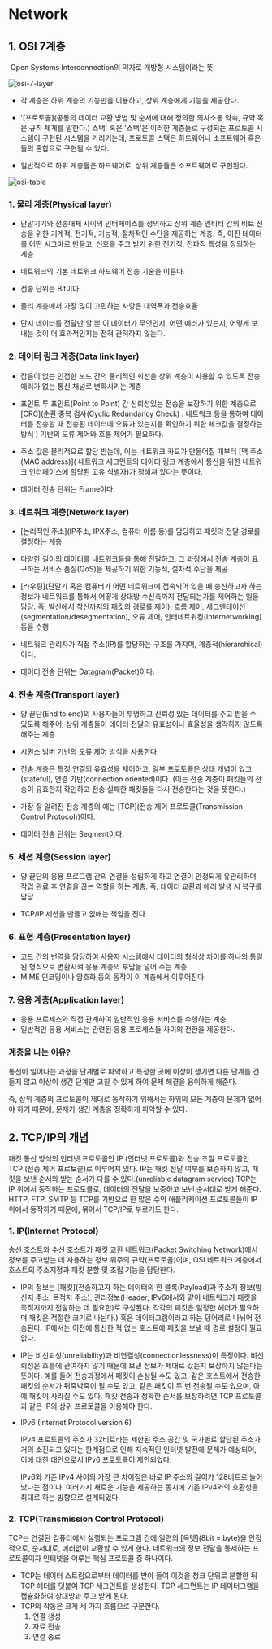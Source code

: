 # Network

## 1. OSI 7계층

​	Open Systems Interconnection의 약자로 개방형 시스템이라는 뜻

![osi-7-layer](md-images/osi-7-layer.png)

* 각 계층은 하위 계층의 기능만을 이용하고, 상위 계층에게 기능을 제공한다.

* '[프로토콜](공통의 데이터 교환 방법 및 순서에 대해 정의한 의사소통 약속, 규약 혹은 규칙 체계를 말한다.) 스택' 혹은 '스택'은 이러한 계층들로 구성되는 프로토콜 시스템이 구현된 시스템을 가리키는데, 프로토콜 스택은 하드웨어나 소프트웨어 혹은 둘의 혼합으로 구현될 수 있다.

* 일반적으로 하위 계층들은 하드웨어로, 상위 계층들은 소프트웨어로 구현된다.

  

![osi-table](md-images/osi-table.PNG)

### 1. 물리 계층(Physical layer)

* 단말기기와 전송매체 사이의 인터페이스를 정의하고 상위 계층 엔티티 간의 비트 전송을 위한 기계적, 전기적, 기능적, 절차적인 수단을 제공하는 계층. 즉, 이진 데이터를 어떤 시그마로 만들고, 신호를 주고 받기 위한 전기적, 전파적 특성을 정의하는 계층

* 네트워크의 기본 네트워크 하드웨어 전송 기술을 이룬다.

* 전송 단위는 Bit이다.

* 물리 계층에서 가장 많이 고민하는 사항은 대역폭과 전송효율

* 단지 데이터를 전달만 할 뿐 이 데이터가 무엇인지, 어떤 에러가 있는지, 어떻게 보내는 것이 더 효과적인지는 전혀 관혀하지 않는다.

  

### 2. 데이터 링크 계층(Data link layer)

* 잡음이 없는 인접한 노드 간의 물리적인 회선을 상위 계층이 사용할 수 있도록 전송에러가 없는 통신 채널로 변화시키는 계층

* 포인트 투 포인트(Point to Point) 간 신뢰성있는 전송을 보장하기 위한 계층으로 [CRC](순환 중복 검사(Cyclic Redundancy Check) : 네트워크 등을 통하여 데이터를 전송할 때 전송된 데이터에 오류가 있는지를 확인하기 위한 체크값을 결정하는 방식 ) 기반의 오류 제어와 흐름 제어가 필요하다.

* 주소 값은 물리적으로 할당 받는데, 이는 네트워크 카드가 만들어질 때부터 [맥 주소(MAC address)]( 네트워크 세그먼트의 데이터 링크 계층에서 통신을 위한 네트워크 인터페이스에 할당된 고유 식별자)가 정해져 있다는 뜻이다.

* 데이터 전송 단위는 Frame이다.

  

### 3. 네트워크 계층(Network layer)

* [논리적인 주소](IP주소, IPX주소, 컴퓨터 이름 등)를 담당하고 패킷의 전달 경로를 결정하는 계층

* 다양한 길이의 데이터를 네트워크들을 통해 전달하고, 그 과정에서 전송 계층이 요구하는 서비스 품질(QoS)을 제공하기 위한 기능적, 절차적 수단을 제공

* [라우팅](단말기 혹은 컴퓨터가 어떤 네트워크에 접속되어 있을 때 송신하고자 하는 정보가 네트워크를 통해서 어떻게 상대방 수신측까지 전달되는가를 제어하는 일을 담당. 즉, 발신에서 착신까지의 패킷의 경로를 제어), 흐름 제어, 세그멘테이션(segmentation/desegmentation), 오류 제어, 인터네트워킹(Internetworking) 등을 수행

* 네트워크 관리자가 직접 주소(IP)를 할당하는 구조를 가지며, 계층적(hierarchical)이다.

* 데이터 전송 단위는 Datagram(Packet)이다.

  

### 4. 전송 계층(Transport layer)

* 양 끝단(End to end)의 사용자들이 투명하고 신뢰성 있는 데이터를 주고 받을 수 있도록 해주어, 상위 계층들이 데이터 전달의 유효성이나 효율성을 생각하지 않도록 해주는 계층

* 시퀀스 넘버 기반의 오류 제어 방식을 사용한다.

* 전송 계층은 특정 연결의 유효성을 제어하고, 일부 프로토콜은 상태 개념이 있고(stateful), 연결 기반(connection oriented)이다. (이는 전송 계층이 패킷들의 전송이 유효한지 확인하고 전송 실패한 패킷들을 다시 전송한다는 것을 뜻한다.)

* 가장 잘 알려진 전송 계층의 예는 [TCP](전송 제어 프로토콜(Transmission Control Protocol))이다.

* 데이터 전송 단위는 Segment이다.

  

### 5. 세션 계층(Session layer)

* 양 끝단의 응용 프로그램 간의 연결을 성립하게 하고 연결이 안정되게 유관리하며 작업 완료 후 연결을 끊는 역할을 하는 계층. 즉, 데이터 교환과 에러 발생 시 복구를 담당

* TCP/IP 세션을 만들고 없애는 책임을 진다.

  

### 6. 표현 계층(Presentation layer)

* 코드 간의 번역을 담당하여 사용자 시스템에서 데이터의 형식상 차이를 하나의 통일된 형식으로 변환시켜 응용 계층의 부담을 덜어 주는 계층
* MIME 인코딩이나 암호화 등의 동작이 이 계층에서 이루어진다.



### 7. 응용 계층(Application layer)

* 응용 프로세스와 직접 관계하여 일반적인 응용 서비스를 수행하는 계층
* 일반적인 응용 서비스는 관련된 응용 프로세스들 사이의 전환을 제공한다.



### 계층을 나눈 이유?

통신이 일어나는 과정을 단계별로 파악하고 특정한 곳에 이상이 생기면 다른 단계를 건들지 않고 이상이 생긴 단계만 고칠 수 있게 하여 문제 해결을 용이하게 해준다.

즉, 상위 계층의 프로토콜이 제대로 동작하기 위해서는 하위의 모든 계층이 문제가 없어야 하기 때문에, 문제가 생긴 계층을 정확하게 파악할 수 있다.



## 2. TCP/IP의 개념

패킷 통신 방식의 인터넷 프로토콜인 IP (인터넷 프로토콜)와 전송 조절 프로토콜인 TCP (전송 제어 프로토콜)로 이루어져 있다. IP는 패킷 전달 여부를 보증하지 않고, 패킷을 보낸 순서와 받는 순서가 다를 수 있다.(unreliable datagram service) TCP는 IP 위에서 동작하는 프로토콜로, 데이터의 전달을 보증하고 보낸 순서대로 받게 해준다. HTTP, FTP, SMTP 등 TCP를 기반으로 한 많은 수의 애플리케이션 프로토콜들이 IP 위에서 동작하기 때문에, 묶어서 TCP/IP로 부르기도 한다.



### 1. IP(Internet Protocol)

송신 호스트와 수신 호스트가 패킷 교환 네트워크(Packet Switching Network)에서 정보를 주고받는 데 사용하는 정보 위주의 규약(프로토콜)이며, OSI 네트워크 계층에서 호스트의 주소지정과 패킷 분할 및 조립 기능을 담당한다.

* IP의 정보는 [패킷](전송하고자 하는 데이터의 한 블록(Payload)과 주소지 정보(방신지 주소, 목적지 주소), 관리정보(Header, IPv6에서와 같이 네트워크가 패킷을 목적지까지 전달하는 데 필요한)로 구성된다. 각각의 패킷은 일정한 헤더가 필요하며 패킷은 적절한 크기로 나뉜다.) 혹은 데이터그램이라고 하는 덩어리로 나뉘어 전송된다. IP에서는 이전에 통신한 적 없는 호스트에 패킷을 보낼 때 경로 설정이 필요없다.

* IP는 비신뢰성(unreliability)과 비연결성(connectionlessness)이 특징이다. 비신뢰성은 흐름에 관여하지 않기 때문에 보낸 정보가 제대로 갔는지 보장하지 않는다는 뜻이다. 예를 들어 전송과정에서 패킷이 손상될 수도 있고, 같은 호스트에서 전송한 패킷의 순서가 뒤죽박죽이 될 수도 있고, 같은 패킷이 두 번 전송될 수도 있으며, 아예 패킷이 사라질 수도 있다. 패킷 전송과 정확한 순서를 보장하려면 TCP 프로토콜과 같은 IP의 상위 프로토콜을 이용해야 한다.

* IPv6 (Internet Protocol version 6)

  IPv4 프로토콜의 주소가 32비트라는 제한된 주소 공간 및 국가별로 할당된 주소가 거의 소진되고 있다는 한계점으로 인해 지속적인 인터넷 발전에 문제가 예상되어, 이에 대한 대안으로서 IPv6 프로토콜이 제안되었다.

  IPv6와 기존 IPv4 사이의 가장 큰 차이점은 바로 IP 주소의 길이가 128비트로 늘어났다는 점이다. 여러가지 새로운 기능을 제공하는 동시에 기존 IPv4와의 호환성을 최대로 하는 방향으로 설계되었다.

  

### 2. TCP(Transmission Control Protocol)

TCP는 연결된 컴퓨터에서 실행되는 프로그램 간에 일련의 [옥텟](8bit = byte)을 안정적으로, 순서대로, 에러없이 교환할 수 있게 한다. 네트워크의 정보 전달을 통제하는 프로토콜이자 인터넷을 이루는 핵심 프로토콜 중 하나이다.

* TCP는 데이터 스트림으로부터 데이터를 받아 들여 이것을 청크 단위로 분할한 뒤 TCP 헤더를 덧붙여 TCP 세그먼트를 생성한다. TCP 세그먼트는 IP 데이터그램을 캡슐화하여 상대방과 주고 받게 된다.
* TCP의 작동은 크게 세 가지 흐름으로 구분한다.
  1. 연결 생성
  2. 자료 전송
  3. 연결 종료